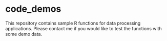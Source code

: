 # code_demos
This repository contains sample R functions for data processing applications. 
Please contact me if you would like to test the functions with some demo data.
